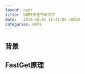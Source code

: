 ```yaml
---
layout: post
title:  HDFS快速下载文件
date:   2016-10-01 16:41:00 +0800
categories: HDFS
---
```


## 背景

## FastGet原理

